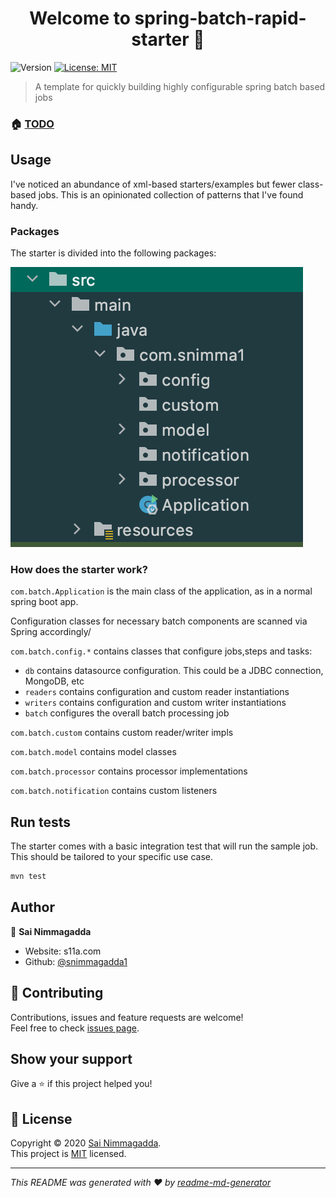 <h1 align="center">Welcome to spring-batch-rapid-starter 👋</h1>
<p>
  <img alt="Version" src="https://img.shields.io/badge/version-1.0.0-blue.svg?cacheSeconds=2592000" />
  <a href="LICENSE.md" target="_blank">
    <img alt="License: MIT" src="https://img.shields.io/badge/License-MIT-yellow.svg" />
  </a>
</p>

> A template for quickly building highly configurable spring batch based jobs

### 🏠 [TODO](s11a.com)

## Usage

I've noticed an abundance of xml-based starters/examples but fewer class-based jobs. 
This is an opinionated collection of patterns that I've found handy.


### Packages

The starter is divided into the following packages:


![packages](./packages.png)


### How does the starter work?

`com.batch.Application` is the main class of the application, as in a normal spring boot app.

Configuration classes for necessary batch components are scanned via Spring accordingly/

`com.batch.config.*` contains classes that configure jobs,steps and tasks:

* `db` contains datasource configuration. This could be a JDBC connection, MongoDB, etc
* `readers` contains configuration and custom reader instantiations 
* `writers` contains configuration and custom writer instantiations
* `batch` configures the overall batch processing job

`com.batch.custom` contains custom reader/writer impls

`com.batch.model` contains model classes

`com.batch.processor` contains processor implementations

`com.batch.notification` contains custom listeners


## Run tests

The starter comes with a basic integration test that will run the sample job. This should be tailored to your specific use case.

```sh
mvn test
```

## Author

👤 **Sai Nimmagadda**

* Website: s11a.com
* Github: [@snimmagadda1](https://github.com/snimmagadda1)

## 🤝 Contributing

Contributions, issues and feature requests are welcome!<br />Feel free to check [issues page](https://github.com/snimmagadda1/spring-batch-rapid-starter/issues). 

## Show your support

Give a ⭐️ if this project helped you!

## 📝 License

Copyright © 2020 [Sai Nimmagadda](https://github.com/snimmagadda1).<br />
This project is [MIT](LICENSE.md) licensed.

***
_This README was generated with ❤️ by [readme-md-generator](https://github.com/kefranabg/readme-md-generator)_